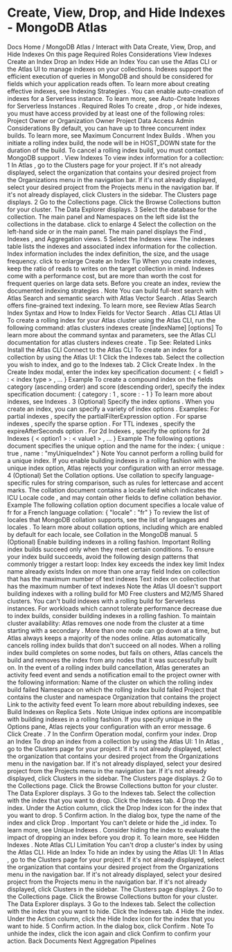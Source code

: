 # Create, View, Drop, and Hide Indexes - MongoDB Atlas


Docs Home / MongoDB Atlas / Interact with Data Create, View, Drop, and Hide Indexes On this page Required Roles Considerations View Indexes Create an Index Drop an Index Hide an Index You can use the Atlas CLI or the Atlas UI to manage indexes on your collections. Indexes support the efficient execution of queries in MongoDB and should
be considered for fields which your application reads often. To learn
more about creating effective indexes, see Indexing Strategies . You can enable auto-creation of indexes for a
Serverless instance. To learn more,
see Auto-Create Indexes for Serverless Instances . Required Roles To create , drop , or hide indexes,
you must have access provided by at least one of the following roles: Project Owner or Organization Owner Project Data Access Admin Considerations By default, you can have up to three concurrent index builds. To learn
more, see Maximum Concurrent Index Builds . When you initiate a rolling index build, the node will be in HOST_DOWN state for the duration of the build. To cancel a rolling index build, you must contact MongoDB support . View Indexes To view index information for a collection: 1 In Atlas , go to the Clusters page for your project. If it's not already displayed, select the organization that
contains your desired project from the Organizations menu in the
navigation bar. If it's not already displayed, select your desired project
from the Projects menu in the navigation bar. If it's not already displayed, click Clusters in the
sidebar. The Clusters page displays. 2 Go to the Collections page. Click the Browse Collections button for your cluster. The Data Explorer displays. 3 Select the database for the collection. The main panel and Namespaces on the left side list the
collections in the database. click to enlarge 4 Select the collection on the left-hand side or in the main panel. The main panel displays the Find , Indexes ,
and Aggregation views. 5 Select the Indexes view. The indexes table lists the indexes and associated index information
for the collection. Index information includes the index definition,
the size, and the usage frequency. click to enlarge Create an Index Tip When you create indexes, keep the ratio of reads to writes on the
target collection in mind. Indexes come with a performance cost, but
are more than worth the cost for frequent queries on large data sets.
Before you create an index, review the documented indexing strategies . Note You can build full-text search with Atlas Search and semantic search with Atlas Vector Search . Atlas Search offers fine-grained text indexing. To learn
more, see Review Atlas Search Index Syntax and How to Index Fields for Vector Search . Atlas CLI Atlas UI To create a rolling index for your Atlas cluster using the
Atlas CLI, run the following command: atlas clusters indexes create [indexName] [options] To learn more about the command syntax and parameters, see the
Atlas CLI documentation for atlas clusters indexes create . Tip See: Related Links Install the Atlas CLI Connect to the Atlas CLI To create an index for a collection by using the Atlas UI: 1 Click the Indexes tab. Select the collection you wish to index, and go to the Indexes tab. 2 Click Create Index . In the Create Index modal, enter the index key specification document: { < field1 > : < index type > , ... } Example To create a compound index on the fields category (ascending order) and score (descending order), specify the
index specification document: { category : 1 , score : - 1 } To learn more about indexes, see Indexes . 3 (Optional) Specify the index options . When you create an index, you can specify a variety of index options . Examples: For partial indexes , specify the partialFilterExpression option . For sparse indexes , specify the sparse option . For TTL indexes , specify the expireAfterSeconds option . For 2d Indexes , specify the options for 2d Indexes { < option1 > : < value1 > , ... } Example The following options document specifies the unique option and
the name for the index: { unique : true , name : "myUniqueIndex" } Note You cannot perform a rolling build for a unique index. If you
enable building indexes in a rolling fashion with the unique index option, Atlas rejects your configuration
with an error message. 4 (Optional) Set the Collation options. Use collation to specify language-specific rules for string comparison,
such as rules for lettercase and accent marks. The collation document contains a locale field which indicates the ICU Locale code , and may contain other
fields to define collation behavior. Example The following collation option document specifies a locale value
of fr for a French language collation: { "locale" : "fr" } To review the list of locales that MongoDB collation supports, see
the list of languages and locales . To learn more about collation
options, including which are enabled by default for each locale, see Collation in the MongoDB manual. 5 (Optional) Enable building indexes in a rolling fashion. Important Rolling index builds succeed only when they meet certain conditions.
To ensure your index build succeeds, avoid the following design
patterns that commonly trigger a restart loop: Index key exceeds the index key limit Index name already exists Index on more than one array field Index on collection that has the maximum number of text indexes Text index on collection that has the maximum number of text indexes Note the Atlas UI doesn't support building indexes with a rolling
build for M0 Free clusters and M2/M5 Shared clusters. You can't build indexes with a rolling build
for Serverless instances. For workloads which cannot tolerate performance decrease due to index
builds, consider building indexes in a rolling fashion. To maintain cluster availability: Atlas removes one node from the cluster at a time
starting with a secondary . More than one node can go down at a time, but Atlas always keeps
a majority of the nodes online. Atlas automatically cancels rolling index builds
that don't succeed on all nodes. When a rolling index build completes
on some nodes, but fails on others, Atlas cancels the build
and removes the index from any nodes that it was successfully built on. In the event of a rolling index build cancellation, Atlas generates an activity feed event and sends a notification email to the project owner
with the following information: Name of the cluster on which the rolling index build failed Namespace on which the rolling index build failed Project that contains the cluster and namespace Organization that contains the project Link to the activity feed event To learn more about rebuilding indexes, see Build Indexes on
Replica Sets . Note Unique index options are
incompatible with building indexes in a rolling fashion. If you specify unique in the Options pane, Atlas rejects your configuration with an error message. 6 Click Create . 7 In the Confirm Operation modal, confirm your index. Drop an Index To drop an index from a collection by using the Atlas UI: 1 In Atlas , go to the Clusters page for your project. If it's not already displayed, select the organization that
contains your desired project from the Organizations menu in the
navigation bar. If it's not already displayed, select your desired project
from the Projects menu in the navigation bar. If it's not already displayed, click Clusters in the
sidebar. The Clusters page displays. 2 Go to the Collections page. Click the Browse Collections button for your cluster. The Data Explorer displays. 3 Go to the Indexes tab. Select the collection with the index that you want to drop. Click the Indexes tab. 4 Drop the index. Under the Action column, click the Drop Index icon for the index that you want to drop. 5 Confirm action. In the dialog box, type the name of the index
and click Drop . Important You can't delete or hide the _id index. To learn more, see Unique Indexes . Consider hiding the index to evaluate the impact of dropping an index before you
drop it. To learn more, see Hidden Indexes . Note Atlas CLI Limitation You can't drop a cluster's index by using the Atlas CLI. Hide an Index To hide an index by using the Atlas UI: 1 In Atlas , go to the Clusters page for your project. If it's not already displayed, select the organization that
contains your desired project from the Organizations menu in the
navigation bar. If it's not already displayed, select your desired project
from the Projects menu in the navigation bar. If it's not already displayed, click Clusters in the
sidebar. The Clusters page displays. 2 Go to the Collections page. Click the Browse Collections button for your cluster. The Data Explorer displays. 3 Go to the Indexes tab. Select the collection with the index that you want to hide. Click the Indexes tab. 4 Hide the index. Under the Action column, click the Hide Index icon for the index that you want to hide. 5 Confirm action. In the dialog box, click Confirm . Note To unhide the index, click the icon again and click Confirm to confirm your action. Back Documents Next Aggregation Pipelines
